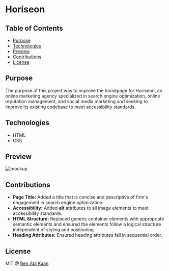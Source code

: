 # Horiseon

## Table of Contents

* [Purpose](#purpose)
* [Technologies](#technologies)
* [Preview](#preview)
* [Contributions](#contributions)
* [License](#license)

## Purpose

The purpose of this project was to improve the homepage for Horiseon, an online marketing agency specialized in search engine optimization, online reputation management, and social media marketing and seeking to improve its existing codebase to meet accessibility standards.  


## Technologies

* HTML
* CSS

## Preview

![mockup](https://user-images.githubusercontent.com/88162275/129488432-46a4cd28-ccf1-4aa5-b7ad-f05ca7182290.jpg)

## Contributions
* **Page Title:** Added a title that is concise and descriptive of firm's engagement in search engine optimization.
* **Accessibility:** Added **alt** attributes to all image elements to meet accessibility standards.
* **HTML Structure:** Replaced generic container elements with appropriate semantic elements and ensured the elements follow a logical structure independent of styling and positioning. 
* **Heading Attributes:** Ensured heading attributes fall in sequential order. 


## License

MIT @ [Ben Ata Kaan](https://github.com/benkaan001)